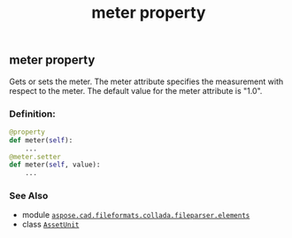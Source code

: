 ﻿---
title: meter property
second_title: Aspose.CAD for Python via .NET API References
description: 
type: docs
weight: 30
url: /python-net/aspose.cad.fileformats.collada.fileparser.elements/assetunit/meter/
is_root: false
---

## meter property


Gets or sets the meter.
The meter attribute specifies the measurement with respect to the meter.
The default value for the meter attribute is "1.0".
### Definition:
```python
@property
def meter(self):
    ...
@meter.setter
def meter(self, value):
    ...
```

### See Also
* module [`aspose.cad.fileformats.collada.fileparser.elements`](../../)
* class [`AssetUnit`](/cad/python-net/aspose.cad.fileformats.collada.fileparser.elements/assetunit)

